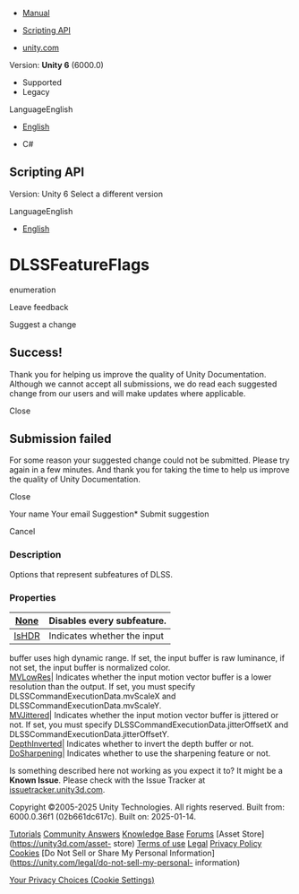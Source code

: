 [ ]()

  * [Manual](../Manual/index.html)
  * [Scripting API](../ScriptReference/index.html)

  * [unity.com](https://unity.com/)

Version: **Unity 6** (6000.0)

  * Supported
  * Legacy

LanguageEnglish

  * [English]()

  * C#

[ ](https://docs.unity3d.com)

## Scripting API

Version: Unity 6 Select a different version

LanguageEnglish

  * [English]()

# DLSSFeatureFlags

enumeration

Leave feedback

Suggest a change

## Success!

Thank you for helping us improve the quality of Unity Documentation. Although
we cannot accept all submissions, we do read each suggested change from our
users and will make updates where applicable.

Close

## Submission failed

For some reason your suggested change could not be submitted. Please <a>try
again</a> in a few minutes. And thank you for taking the time to help us
improve the quality of Unity Documentation.

Close

Your name Your email Suggestion* Submit suggestion

Cancel

[ ]()

### Description

Options that represent subfeatures of DLSS.

### Properties

[None](NVIDIA.DLSSFeatureFlags.None.html)| Disables every subfeature.  
---|---  
[IsHDR](NVIDIA.DLSSFeatureFlags.IsHDR.html)| Indicates whether the input
buffer uses high dynamic range. If set, the input buffer is raw luminance, if
not set, the input buffer is normalized color.  
[MVLowRes](NVIDIA.DLSSFeatureFlags.MVLowRes.html)| Indicates whether the input
motion vector buffer is a lower resolution than the output. If set, you must
specify DLSSCommandExecutionData.mvScaleX and
DLSSCommandExecutionData.mvScaleY.  
[MVJittered](NVIDIA.DLSSFeatureFlags.MVJittered.html)| Indicates whether the
input motion vector buffer is jittered or not. If set, you must specify
DLSSCommandExecutionData.jitterOffsetX and
DLSSCommandExecutionData.jitterOffsetY.  
[DepthInverted](NVIDIA.DLSSFeatureFlags.DepthInverted.html)| Indicates whether
to invert the depth buffer or not.  
[DoSharpening](NVIDIA.DLSSFeatureFlags.DoSharpening.html)| Indicates whether
to use the sharpening feature or not.  
  
Is something described here not working as you expect it to? It might be a
**Known Issue**. Please check with the Issue Tracker at
[issuetracker.unity3d.com](https://issuetracker.unity3d.com).

Copyright ©2005-2025 Unity Technologies. All rights reserved. Built from:
6000.0.36f1 (02b661dc617c). Built on: 2025-01-14.

[Tutorials](https://unity3d.com/learn) [Community
Answers](https://answers.unity3d.com) [Knowledge
Base](https://support.unity3d.com/hc/en-us)
[Forums](https://forum.unity3d.com) [Asset Store](https://unity3d.com/asset-
store) [Terms of use](https://docs.unity3d.com/Manual/TermsOfUse.html)
[Legal](https://unity.com/legal) [Privacy
Policy](https://unity.com/legal/privacy-policy)
[Cookies](https://unity.com/legal/cookie-policy) [Do Not Sell or Share My
Personal Information](https://unity.com/legal/do-not-sell-my-personal-
information)

[Your Privacy Choices (Cookie Settings)](javascript:void\(0\);)

